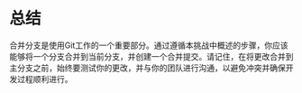 # 总结

合并分支是使用Git工作的一个重要部分。通过遵循本挑战中概述的步骤，你应该能够将一个分支合并到当前分支，并创建一个合并提交。请记住，在将更改合并到主分支之前，始终要测试你的更改，并与你的团队进行沟通，以避免冲突并确保开发过程顺利进行。
